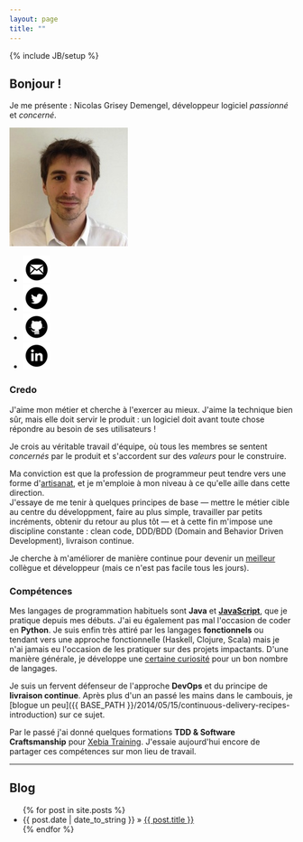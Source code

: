```yaml
---
layout: page
title: ""
---
```

{% include JB/setup %}

## Bonjour !

Je me présente : Nicolas Grisey Demengel, développeur logiciel _passionné_ et _concerné_.

<div id="me">
  <img id="photo" src="img/photo.jpeg" alt="Photo de Nicolas" />
  <ul id="social">
    <li><a href="mailto:nicolas.demengel@gmail.com" title="Contactez-moi !" target="_blank"><img src="/img/iconmonstr-email-9-icon-48.png" alt="Logo Email" /></a></li>
    <li><a href="https://twitter.com/NicolasDemengel" title="Mon compte Twitter"><img alt="Logo Twitter" src="/img/iconmonstr-twitter-4-icon-48.png" /></a></li>
    <li><a href="https://github.com/ndemengel" title="Mon compte Github"><img alt="Logo Github" src="/img/iconmonstr-github-9-icon-48.png" /></a></li>
    <li><a href="http://www.linkedin.com/in/nicolasdemengel" title="Mon compte LinkedIn"><img alt="Logo LinkedIn" src="/img/iconmonstr-linkedin-4-icon-48.png" /></a></li>
  </ul>
</div>

### Credo

J'aime mon métier et cherche à l'exercer au mieux. J'aime la technique bien sûr, mais elle doit servir le produit : un logiciel doit avant toute chose répondre au besoin de ses utilisateurs !

Je crois au véritable travail d'équipe, où tous les membres se sentent _concernés_ par le produit et s'accordent sur des _valeurs_ pour le construire.

Ma conviction est que la profession de programmeur peut tendre vers une forme d'[artisanat](http://manifesto.softwarecraftsmanship.org/), et je m'emploie à mon niveau à ce qu'elle aille dans cette direction.  
J'essaye de me tenir à quelques principes de base &mdash; mettre le métier cible au centre du développment, faire au plus simple, travailler par petits incréments, obtenir du retour au plus tôt &mdash; et à cette fin m'impose une discipline constante : clean code, DDD/BDD (Domain and Behavior Driven Development), livraison continue.

Je cherche à m'améliorer de manière continue pour devenir un [meilleur](http://www.kitchensoap.com/2012/10/25/on-being-a-senior-engineer/) collègue et développeur (mais ce n'est pas facile tous les jours).

### Compétences

Mes langages de programmation habituels sont **Java** et **[JavaScript](http://blog.xebia.fr/2012/04/12/javascript-core-par-nicolas-demengel-et-francois-sarradin/)**, que je pratique depuis mes débuts. J'ai eu également pas mal l'occasion de coder en **Python**. Je suis enfin très attiré par les langages **fonctionnels** ou tendant vers une approche fonctionnelle (Haskell, Clojure, Scala) mais je n'ai jamais eu l'occasion de les pratiquer sur des projets impactants. D'une manière générale, je développe une [certaine curiosité](http://blog.xebia.fr/2011/09/15/paradigmes-de-programmation-par-nicolas-demengel/) pour un bon nombre de langages.

Je suis un fervent défenseur de l'approche **DevOps** et du principe de **livraison continue**. Après plus d'un an passé les mains dans le cambouis, je [blogue un peu]({{ BASE_PATH }}/2014/05/15/continuous-delivery-recipes-introduction) sur ce sujet.

Par le passé j'ai donné quelques formations **TDD & Software Craftsmanship** pour [Xebia Training](http://training.xebia.fr/formations-java-jee/formation-tdd-software-craftsmanship.html). J'essaie aujourd'hui encore de partager ces compétences sur mon lieu de travail.


---

## Blog

<ul class="posts">
  {% for post in site.posts %}
    <li><span>{{ post.date | date_to_string }}</span> &raquo; <a href="{{ BASE_PATH }}{{ post.url }}">{{ post.title }}</a></li>
  {% endfor %}
</ul>


